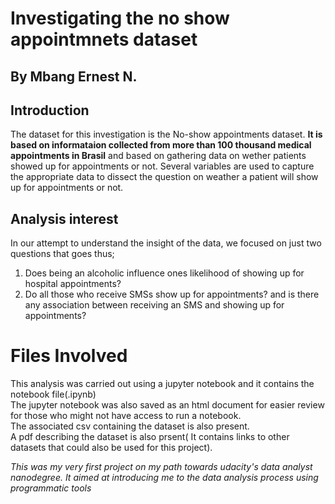 # Investigating the no show appointmnets dataset   

## By Mbang Ernest N.



## Introduction  

The dataset for this investigation is the No-show appointments dataset. **It is based on informataion collected from more than 100 thousand medical appointments in Brasil** and based on gathering data on wether patients showed up for appointments or not. Several variables are used to capture the appropriate data to dissect the question on weather a patient will show up for appointments or not.  
##  Analysis interest
In our attempt to understand the insight of the data, we focused on just two questions that goes thus;

1. Does being an alcoholic influence ones likelihood of showing up for hospital appointments?
2. Do all those who receive SMSs show up for appointments? and is there any association between receiving an SMS and showing up for appointments?

# Files Involved  
This analysis was carried out using a jupyter notebook and it contains the notebook file(.ipynb)  
The jupyter notebook was also saved as an html document for easier review for those who might not have access to run a notebook.  
The associated csv containing the dataset is also present.  
A pdf describing the dataset is also prsent( It contains links to other datasets that could also be used for this project).

_This was my very first project on my path towards udacity's data analyst nanodegree. It aimed at introducing me to the data analysis process using programmatic tools_ 